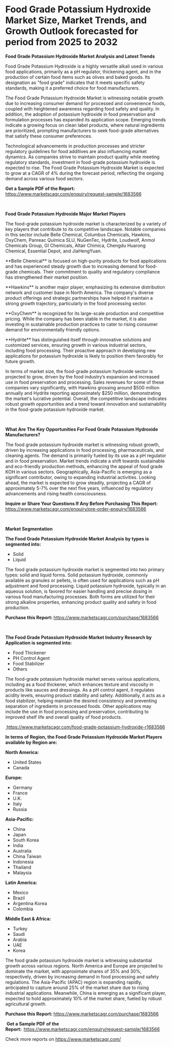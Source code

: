 <p><h1>Food Grade Potassium Hydroxide Market Size, Market Trends, and Growth Outlook forecasted for period from 2025 to 2032</h1></p><p><strong>Food Grade Potassium Hydroxide Market Analysis and Latest Trends</strong></p>
<p><p>Food Grade Potassium Hydroxide is a highly versatile alkali used in various food applications, primarily as a pH regulator, thickening agent, and in the production of certain food items such as olives and baked goods. Its designation as "food grade" indicates that it meets specific safety standards, making it a preferred choice for food manufacturers.</p><p>The Food Grade Potassium Hydroxide Market is witnessing notable growth due to increasing consumer demand for processed and convenience foods, coupled with heightened awareness regarding food safety and quality. In addition, the adoption of potassium hydroxide in food preservation and formulation processes has expanded its application scope. Emerging trends indicate a growing focus on clean label products, where natural ingredients are prioritized, prompting manufacturers to seek food-grade alternatives that satisfy these consumer preferences.</p><p>Technological advancements in production processes and stricter regulatory guidelines for food additives are also influencing market dynamics. As companies strive to maintain product quality while meeting regulatory standards, investment in food-grade potassium hydroxide is expected to rise. The Food Grade Potassium Hydroxide Market is expected to grow at a CAGR of 4% during the forecast period, reflecting the ongoing demand across various food sectors.</p></p>
<p><strong>Get a Sample PDF of the Report:&nbsp;</strong> <a href="https://www.marketscagr.com/enquiry/request-sample/1683566?utm_campaign=3536&utm_medium=2&utm_source=Github&utm_content=ia&utm_term=26032025&utm_id=food-grade-potassium-hydroxide">https://www.marketscagr.com/enquiry/request-sample/1683566</a></p>
<p>&nbsp;</p>
<p><strong>Food Grade Potassium Hydroxide Major Market Players</strong></p>
<p><p>The food-grade potassium hydroxide market is characterized by a variety of key players that contribute to its competitive landscape. Notable companies in this sector include Belle Chemical, Columbus Chemicals, Hawkins, OxyChem, Panreac Química SLU, NuGenTec, Hydrite, Loudwolf, Anmol Chemicals Group, GI Chemicals, Altair Chimica, Chengdu Huarong Chemical, Essential Depot, and JiaHengYuan.</p><p>**Belle Chemical** is focused on high-purity products for food applications and has experienced steady growth due to increasing demand for food-grade chemicals. Their commitment to quality and regulatory compliance has strengthened their market position.</p><p>**Hawkins** is another major player, emphasizing its extensive distribution network and customer base in North America. The company's diverse product offerings and strategic partnerships have helped it maintain a strong growth trajectory, particularly in the food processing sector.</p><p>**OxyChem** is recognized for its large-scale production and competitive pricing. While the company has been stable in the market, it is also investing in sustainable production practices to cater to rising consumer demand for environmentally friendly options.</p><p>**Hydrite** has distinguished itself through innovative solutions and customized services, ensuring growth in various industrial sectors, including food processing. Their proactive approach in developing new applications for potassium hydroxide is likely to position them favorably for future growth.</p><p>In terms of market size, the food-grade potassium hydroxide sector is projected to grow, driven by the food industry’s expansion and increased use in food preservation and processing. Sales revenues for some of these companies vary significantly, with Hawkins grossing around $500 million annually and Hydrite reporting approximately $250 million, demonstrating the market's lucrative potential. Overall, the competitive landscape indicates robust growth opportunities and a trend toward innovation and sustainability in the food-grade potassium hydroxide market.</p></p>
<p>&nbsp;</p>
<p><strong>What Are The Key Opportunities For Food Grade Potassium Hydroxide Manufacturers?</strong></p>
<p><p>The food grade potassium hydroxide market is witnessing robust growth, driven by increasing applications in food processing, pharmaceuticals, and cleaning agents. The demand is primarily fueled by its use as a pH regulator and in food preservation. Market trends indicate a shift towards sustainable and eco-friendly production methods, enhancing the appeal of food grade KOH in various sectors. Geographically, Asia-Pacific is emerging as a significant contributor, owing to expanding industrial activities. Looking ahead, the market is expected to grow steadily, projecting a CAGR of approximately 5-7% over the next five years, influenced by regulatory advancements and rising health consciousness.</p></p>
<p><strong>Inquire or Share Your Questions If Any Before Purchasing This Report:</strong> <a href="https://www.marketscagr.com/enquiry/pre-order-enquiry/1683566?utm_campaign=3536&utm_medium=2&utm_source=Github&utm_content=ia&utm_term=26032025&utm_id=food-grade-potassium-hydroxide">https://www.marketscagr.com/enquiry/pre-order-enquiry/1683566</a></p>
<p>&nbsp;</p>
<p><strong>Market Segmentation</strong></p>
<p><strong>The Food Grade Potassium Hydroxide Market Analysis by types is segmented into:</strong></p>
<p><ul><li>Solid</li><li>Liquid</li></ul></p>
<p><p>The food grade potassium hydroxide market is segmented into two primary types: solid and liquid forms. Solid potassium hydroxide, commonly available as granules or pellets, is often used for applications such as pH adjustment and food processing. Liquid potassium hydroxide, typically in an aqueous solution, is favored for easier handling and precise dosing in various food manufacturing processes. Both forms are utilized for their strong alkaline properties, enhancing product quality and safety in food production.</p></p>
<p><strong>Purchase this Report:&nbsp;</strong><a href="https://www.marketscagr.com/purchase/1683566?utm_campaign=3536&utm_medium=2&utm_source=Github&utm_content=ia&utm_term=26032025&utm_id=food-grade-potassium-hydroxide">https://www.marketscagr.com/purchase/1683566</a></p>
<p>&nbsp;</p>
<p><strong>The Food Grade Potassium Hydroxide Market Industry Research by Application is segmented into:</strong></p>
<p><ul><li>Food Thickener</li><li>PH Control Agent</li><li>Food Stabilizer</li><li>Others</li></ul></p>
<p><p>The food-grade potassium hydroxide market serves various applications, including as a food thickener, which enhances texture and viscosity in products like sauces and dressings. As a pH control agent, it regulates acidity levels, ensuring product stability and safety. Additionally, it acts as a food stabilizer, helping maintain the desired consistency and preventing separation of ingredients in processed foods. Other applications may include the use in food processing and preservation, contributing to improved shelf life and overall quality of food products.</p></p>
<p><a href="https://www.marketscagr.com/food-grade-potassium-hydroxide-r1683566?utm_campaign=3536&utm_medium=2&utm_source=Github&utm_content=ia&utm_term=26032025&utm_id=food-grade-potassium-hydroxide">&nbsp;https://www.marketscagr.com/food-grade-potassium-hydroxide-r1683566</a></p>
<p><strong>In terms of Region, the Food Grade Potassium Hydroxide Market Players available by Region are:</strong></p>
<p>
    <p> <strong> North America: </strong>
        <ul>
            <li>United States</li>
            <li>Canada</li>
        </ul>
        </p> 
    <p> <strong> Europe: </strong>
        <ul>
            <li>Germany</li>
            <li>France</li>
            <li>U.K.</li>
            <li>Italy</li>
            <li>Russia</li>
        </ul>
        </p> 
    <p> <strong> Asia-Pacific: </strong>
        <ul>
            <li>China</li>
            <li>Japan</li>
            <li>South Korea</li>
            <li>India</li>
            <li>Australia</li>
            <li>China Taiwan</li>
            <li>Indonesia</li>
            <li>Thailand</li>
            <li>Malaysia</li>
        </ul>
        </p> 
    <p> <strong> Latin America: </strong>
        <ul>
            <li>Mexico</li>
            <li>Brazil</li>
            <li>Argentina Korea</li>
            <li>Colombia</li>
        </ul>
        </p> 
    <p> <strong> Middle East & Africa: </strong>
        <ul>
            <li>Turkey</li>
            <li>Saudi</li>
            <li>Arabia</li>
            <li>UAE</li>
            <li>Korea</li>
        </ul>
    </p>
    </p>
<p><p>The food grade potassium hydroxide market is witnessing substantial growth across various regions. North America and Europe are projected to dominate the market, with approximate shares of 35% and 30%, respectively, driven by increasing demand in food processing and safety regulations. The Asia-Pacific (APAC) region is expanding rapidly, anticipated to capture around 25% of the market share due to rising industrial applications. Meanwhile, China is emerging as a significant player, expected to hold approximately 10% of the market share, fueled by robust agricultural growth.</p></p>
<p><strong>Purchase this Report: </strong><a href="https://www.marketscagr.com/purchase/1683566?utm_campaign=3536&utm_medium=2&utm_source=Github&utm_content=ia&utm_term=26032025&utm_id=food-grade-potassium-hydroxide">https://www.marketscagr.com/purchase/1683566</a></p>
<p>&nbsp;<strong>Get a Sample PDF of the Report:&nbsp;&nbsp;</strong><a href="https://www.marketscagr.com/enquiry/request-sample/1683566?utm_campaign=3536&utm_medium=2&utm_source=Github&utm_content=ia&utm_term=26032025&utm_id=food-grade-potassium-hydroxide">https://www.marketscagr.com/enquiry/request-sample/1683566</a></p>
<p><strong></strong></p>
<p>Check more reports on <a href="https://www.marketscagr.com/?utm_campaign=3536&utm_medium=2&utm_source=Github&utm_content=ia&utm_term=26032025&utm_id=food-grade-potassium-hydroxide">https://www.marketscagr.com/</a></p>